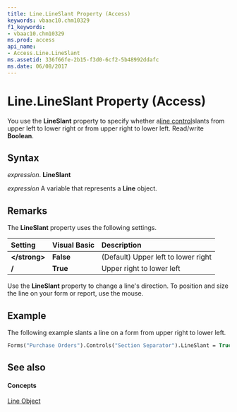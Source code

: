 ```yaml
---
title: Line.LineSlant Property (Access)
keywords: vbaac10.chm10329
f1_keywords:
- vbaac10.chm10329
ms.prod: access
api_name:
- Access.Line.LineSlant
ms.assetid: 336f66fe-2b15-f3d0-6cf2-5b48992ddafc
ms.date: 06/08/2017
---
```



# Line.LineSlant Property (Access)

You use the  **LineSlant** property to specify whether a[line control](line-control.md)slants from upper left to lower right or from upper right to lower left. Read/write  **Boolean**.


## Syntax

 _expression_. **LineSlant**

 _expression_ A variable that represents a **Line** object.


## Remarks

The  **LineSlant** property uses the following settings.



| <strong>Setting</strong> | <strong>Visual Basic</strong> | <strong>Description</strong>        |
|:-------------------------|:------------------------------|:------------------------------------|
| <strong>\</strong>       | <strong>False</strong>        | (Default) Upper left to lower right |
| <strong>/</strong>       | <strong>True</strong>         | Upper right to lower left           |

Use the  **LineSlant** property to change a line's direction. To position and size the line on your form or report, use the mouse.


## Example

The following example slants a line on a form from upper right to lower left.


```vb
Forms("Purchase Orders").Controls("Section Separator").LineSlant = True 
```


## See also


#### Concepts


[Line Object](line-object-access.md)

